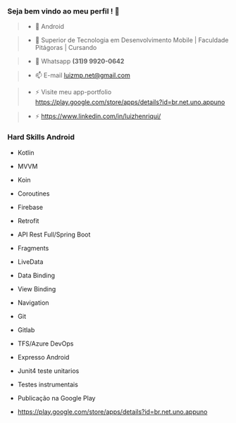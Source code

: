 ### Seja bem vindo ao meu perfil ! 👋


>- 🔭 Android

>- 👯 Superior de Tecnologia em Desenvolvimento Mobile | Faculdade Pitágoras | Cursando

>- 💬 Whatsapp **(31)9 9920-0642**

>- 📫 E-mail luizmp.net@gmail.com 

>- ⚡ Visite meu app-portfolio https://play.google.com/store/apps/details?id=br.net.uno.appuno

>- ⚡ https://www.linkedin.com/in/luizhenriqui/

  

### Hard Skills Android

- Kotlin 
- MVVM
- Koin
- Coroutines
- Firebase
- Retrofit
- API Rest Full/Spring Boot
- Fragments
- LiveData
- Data Binding
- View Binding 
- Navigation
- Git
- Gitlab
- TFS/Azure DevOps
- Expresso Android
- Junit4 teste unitarios
- Testes instrumentais 

- Publicação na Google Play
- https://play.google.com/store/apps/details?id=br.net.uno.appuno



